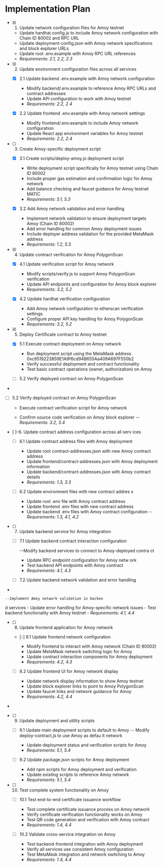 # Implementation Plan

- [x] 1. Update network configuration files for Amoy testnet





  - Update hardhat.config.js to include Amoy network configuration with Chain ID 80002 and RPC URL
  - Update deployment-config.json with Amoy network specifications and block explorer URLs
  - Update root .env.example with Amoy RPC URL references
  - _Requirements: 2.1, 2.2, 2.3_

- [x] 2. Update environment configuration files across all services






  - [x] 2.1 Update backend .env.example with Amoy network configuration











    - Modify backend/.env.example to reference Amoy RPC URLs and contract addresses
    - Update API configuration to work with Amoy testnet
    - _Requirements: 2.2, 2.4_

  - [x] 2.2 Update frontend .env.example with Amoy network settings


    - Modify frontend/.env.example to include Amoy network configuration
    - Update React app environment variables for Amoy testnet
    - _Requirements: 2.2, 2.4_

- [ ] 3. Create Amoy-specific deployment script





  - [x] 3.1 Create scripts/deploy-amoy.js deployment script


    - Write deployment script specifically for Amoy testnet using Chain ID 80002
    - Include proper gas estimation and confirmation logic for Amoy network
    - Add balance checking and faucet guidance for Amoy testnet MATIC
    - _Requirements: 5.1, 5.3_

  - [x] 3.2 Add Amoy network validation and error handling


    - Implement network validation to ensure deployment targets Amoy (Chain ID 80002)
    - Add error handling for common Amoy deployment issues
    - Include deployer address validation for the provided MetaMask address
    - _Requirements: 1.2, 5.3_

- [x] 4. Update contract verification for Amoy PolygonScan





  - [x] 4.1 Update verification script for Amoy network


    - Modify scripts/verify.js to support Amoy PolygonScan verification
    - Update API endpoints and configuration for Amoy block explorer
    - _Requirements: 3.2, 5.2_

  - [x] 4.2 Update hardhat verification configuration


    - Add Amoy network configuration to etherscan verification settings
    - Configure proper API key handling for Amoy PolygonScan
    - _Requirements: 3.2, 5.2_

- [x] 5. Deploy Certificate contract to Amoy testnet







  - [x] 5.1 Execute contract deployment on Amoy network












    - Run deployment script using the MetaMask address 0xc9519223859E1A9f6cd94B655Aa409A697F550b2
    - Verify successful deployment and contract functionality
    - Test basic contract operations (owner, authorization) on Amoy
  - [ ] 5.2 Verify deployed contract on Amoy PolygonScan


-

  - [ ] 5.2 Verify deployed contract on Amoy PolygonScan

    - Execute contract verification script for Amoy network

    - Confirm source code verification on Amoy block explorer
   -- _Requirements: 3.2, 3.4_



- [ ]-6. Update contract address configuration across all serv
ices

  - [ ] 6.1 Update contract address files with Amoy deployment

    - Update root contract-addresses.json with new Amoy contract address
    - Update frontend/contract-addresses.json with Amoy deployment information
    - Update backend/contract-addresses.json with Amoy contract details
    - _Requirements: 1.3, 3.3_

  - [ ] 6.2 Update environment files with new contract addres
s
    - Update root .env file with Amoy contract address
    - Update frontend .env files with new contract address
    - Update backend .env files with Amoy contract configuration
    --_Requirements: 1.3, 4.1, 4.2_



- [ ] 7. Update backend service for Amoy integration
  - [ ] 7.1 Update backend contract interaction configuration

    --Modify backend services to connect to Amoy-deployed contra
ct
    - Update RPC endpoint configuration for Amoy netw
ork
    - Test backend API endpoints with Amoy contract
    - _Requirements: 4.1, 4.3_

  - [ ] 7.2 Update backend network validation and error handling
-

    --Implement Amoy network validation in backen
d services
    - Update error handling for Amoy-specific network issues
    - Test backend functionality with Amoy testnet
    - _Requirements: 4.1, 4.4_

- [ ] 8. Update frontend application for Amoy network

  - [-] 8.1 Update frontend network configuration


    - Modify frontend to interact with Amoy network (Chain ID 80002)
    - Update MetaMask network switching logic for Amoy
    - Update contract interaction components for Amoy deployment
    - _Requirements: 4.2, 4.3_

  - [ ] 8.2 Update frontend UI for Amoy network display


    - Update network display information to show Amoy testnet
    - Update block explorer links to point to Amoy PolygonScan
    - Update faucet links and network guidance for Amoy
    - _Requirements: 4.2, 4.4_
-

- [ ] 9. Update deployment and utility scripts


  - [ ] 9.1 Update main deployment scripts to default to Amoy
   -- Modify deploy-contract.js to use Amoy as defau
lt network
    - Update deployment status and verification scripts for Amoy
    - _Requirements: 5.1, 5.4_

  - [ ] 9.2 Update package.json scripts for Amoy deployment

    - Add npm scripts for Amoy deployment and verification
    - Update existing scripts to reference Amoy network
    - _Requirements: 5.1, 5.4_

- [ ] 10. Test complete system functionality on Amoy

  - [ ] 10.1 Test end-to-end certificate issuance workflow

    - Test complete certificate issuance process on Amoy network
    - Verify certificate verification functionality works on Amoy
    - Test QR code generation and verification with Amoy contract
    - _Requirements: 1.4, 4.4_

  - [ ] 10.2 Validate cross-service integration on Amoy

    - Test backend-frontend integration with Amoy deployment
    - Verify all services use consistent Amoy configuration
    - Test MetaMask integration and network switching to Amoy
    - _Requirements: 1.4, 4.4_